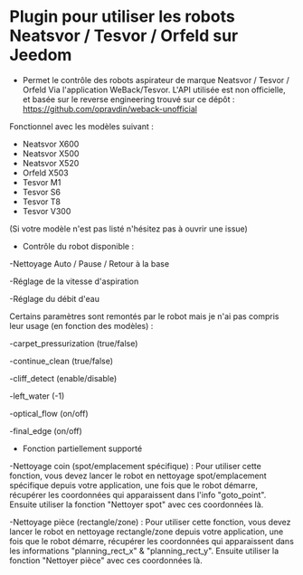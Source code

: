 # Plugin pour utiliser les robots Neatsvor / Tesvor / Orfeld sur Jeedom

* Permet le contrôle des robots aspirateur de marque Neatsvor / Tesvor / Orfeld
Via l'application WeBack/Tesvor. 
L'API utilisée est non officielle, et basée sur le reverse engineering trouvé sur ce dépôt : https://github.com/opravdin/weback-unofficial

Fonctionnel avec les modèles suivant : 
* Neatsvor X600
* Neatsvor X500
* Neatsvor X520
* Orfeld X503
* Tesvor M1
* Tesvor S6
* Tesvor T8
* Tesvor V300

(Si votre modèle n'est pas listé n'hésitez pas à ouvrir une issue)

* Contrôle du robot disponible :

-Nettoyage Auto / Pause / Retour à la base

-Réglage de la vitesse d'aspiration 

-Réglage du débit d'eau

Certains paramètres sont remontés par le robot mais je n'ai pas compris leur usage (en fonction des modèles) :

-carpet_pressurization (true/false)

-continue_clean (true/false)

-cliff_detect (enable/disable)

-left_water (-1)

-optical_flow (on/off)

-final_edge (on/off)


* Fonction partiellement supporté 

-Nettoyage coin (spot/emplacement spécifique) :
Pour utiliser cette fonction, vous devez lancer le robot en nettoyage spot/emplacement spécifique depuis votre application, une fois que le robot démarre, récupérer les coordonnées qui apparaissent dans l'info "goto_point". Ensuite utiliser la fonction "Nettoyer spot" avec ces coordonnées là.

-Nettoyage pièce (rectangle/zone) :
Pour utiliser cette fonction, vous devez lancer le robot en nettoyage rectangle/zone depuis votre application, une fois que le robot démarre, récupérer les coordonnées qui apparaissent dans les informations "planning_rect_x" & "planning_rect_y". Ensuite utiliser la fonction "Nettoyer pièce" avec ces coordonnées là.

